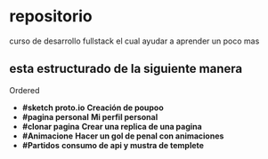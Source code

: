 # repositorio
curso de desarrollo fullstack el cual ayudar a aprender un poco mas
## esta estructurado de la siguiente manera 
Ordered
- **#sketch proto.io**
**Creación de poupoo**
- **#pagina personal**
**Mi perfil personal**
- **#clonar pagina**
**Crear una replica de una pagina**
- **#Animacione**
**Hacer un gol de penal con animaciones**
- **#Partidos**
**consumo de api y mustra de templete**
